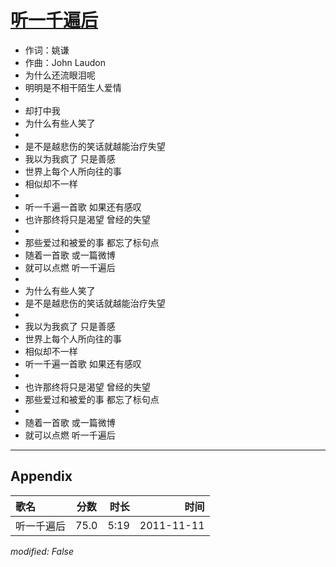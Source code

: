 # [听一千遍后](https://music.163.com/song?id=64121)

* 作词：姚谦
* 作曲：John Laudon
* 为什么还流眼泪呢
* 明明是不相干陌生人爱情
* 
* 却打中我
* 为什么有些人笑了
* 
* 是不是越悲伤的笑话就越能治疗失望
* 我以为我疯了 只是善感
* 世界上每个人所向往的事
* 相似却不一样
* 
* 听一千遍一首歌 如果还有感叹
* 也许那终将只是渴望 曾经的失望
* 
* 那些爱过和被爱的事 都忘了标句点
* 随着一首歌 或一篇微博
* 就可以点燃 听一千遍后
* 
* 为什么有些人笑了
* 是不是越悲伤的笑话就越能治疗失望
* 
* 我以为我疯了 只是善感
* 世界上每个人所向往的事
* 相似却不一样
* 听一千遍一首歌 如果还有感叹
* 
* 也许那终将只是渴望 曾经的失望
* 那些爱过和被爱的事 都忘了标句点
* 
* 随着一首歌 或一篇微博
* 就可以点燃 听一千遍后


---

## Appendix

|歌名|分数|时长|时间|
|:---|:---:|---:|---:|
|听一千遍后|75.0|5:19|2011-11-11

*modified: False*
